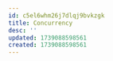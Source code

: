```yaml
---
id: c5el6whm26j7dlqj9bvkzgk
title: Concurrency
desc: ''
updated: 1739088598561
created: 1739088598561
---
```

